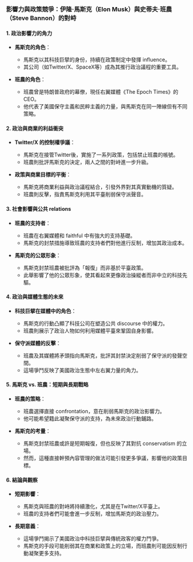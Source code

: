 ### 影響力與政策競爭：伊隆·馬斯克（Elon Musk）與史蒂夫·班農（Steve Bannon）的對峙

#### 1. 政治影響力的角力
- **馬斯克的角色**：
  - 馬斯克以其科技巨擘的身份，持續在政策制定中發揮 influence。
  - 其公司（如Twitter/X、SpaceX等）成為其推行政治議程的重要工具。

- **班農的角色**：
  - 班農曾是特朗普政府的幕僚，現任右翼媒體《The Epoch Times》的CEO。
  - 他代表了美國保守主義和民粹主義的力量，與馬斯克在同一陣線但有不同策略。

#### 2. 政治與商業的利益衝突
- **Twitter/X 的控制權爭議**：
  - 馬斯克在接管Twitter後，實施了一系列政策，包括禁止班農的帳號。
  - 班農則批評馬斯克的決定，兩人之間的對峙進一步升級。

- **政策與商業目標的平衡**：
  - 馬斯克將商業利益與政治議程結合，引發外界對其真實動機的質疑。
  - 班農則反擊，指責馬斯克利用其平臺削弱保守派聲音。

#### 3. 社會影響與公共 relations
- **班農的支持者**：
  - 班農在右翼媒體和 faithful 中有強大的支持基礎。
  - 馬斯克的封禁措施導致班農的支持者們對他進行反制，增加其政治成本。

- **馬斯克的公眾形象**：
  - 馬斯克封禁班農被批評為「報復」而非基於平臺政策。
  - 此舉影響了他的公眾形象，使其看起來更像政治操縱者而非中立的科技先驅。

#### 4. 政治與媒體生態的未來
- **科技巨擘在媒體中的角色**：
  - 馬斯克的行動凸顯了科技公司在塑造公共 discourse 中的權力。
  - 班農則展示了政治人物如何利用媒體平臺來鞏固自身影響。

- **保守派媒體的反擊**：
  - 班農及其媒體將矛頭指向馬斯克，批評其封禁決定削弱了保守派的發聲空間。
  - 這場爭鬥反映了美國政治生態中左右翼力量的角力。

#### 5. 馬斯克 vs. 班農：短期與長期戰略
- **班農的策略**：
  - 班農選擇直接 confrontation，意在削弱馬斯克的政治影響力。
  - 他可能希望籍此凝聚保守派的支持，為未來政治行動鋪路。

- **馬斯克的考量**：
  - 馬斯克封禁班農或許是短期報復，但也反映了其對抗 conservatism 的立場。
  - 然而，這種直接幹預內容管理的做法可能引發更多爭議，影響他的政策目標。

#### 6. 結論與觀察
- **短期影響**：
  - 馬斯克與班農的對峙將持續激化，尤其是在Twitter/X平臺上。
  - 班農的支持者們可能會進一步反制，增加馬斯克的政治壓力。

- **長期意義**：
  - 這場爭鬥揭示了美國政治中科技巨擘與傳統政客的權力鬥爭。
  - 馬斯克的手段可能削弱其在商業和政策上的立場，而班農則可能因反制行動凝聚更多支持。